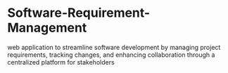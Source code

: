 # Software-Requirement-Management
 web application to streamline software development by managing project requirements, tracking changes, and enhancing collaboration through a centralized platform for stakeholders

